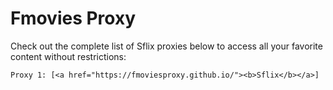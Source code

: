 # Fmovies Proxy 
Check out the complete list of Sflix proxies below to access all your favorite content without restrictions:

    Proxy 1: [<a href="https://fmoviesproxy.github.io/"><b>Sflix</b></a>] 
